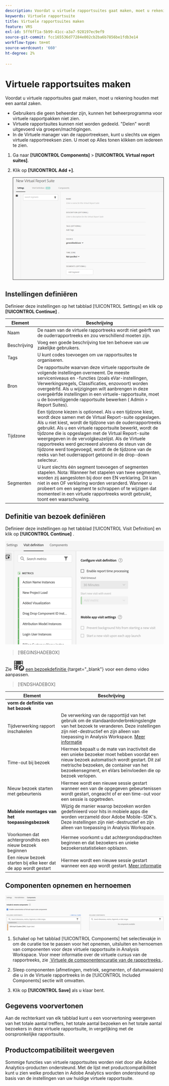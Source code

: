```yaml
---
description: Voordat u virtuele rapportsuites gaat maken, moet u rekening houden met een aantal zaken.
keywords: Virtuele rapportsuite
title: Virtuele rapportsuites maken
feature: VRS
exl-id: 5ff6ff1a-5b99-41cc-a3a7-928197ec9ef9
source-git-commit: fcc165536d77284e002cb2ba6b7856be1fdb3e14
workflow-type: tm+mt
source-wordcount: '660'
ht-degree: 2%

---
```


# Virtuele rapportsuites maken

Voordat u virtuele rapportsuites gaat maken, moet u rekening houden met een aantal zaken.

* Gebruikers die geen beheerder zijn, kunnen het beheerprogramma voor virtuele rapportpakken niet zien.
* Virtuele rapportsuites kunnen niet worden gedeeld. &quot;Delen&quot; wordt uitgevoerd via groepen/machtigingen.
* In de Virtuele manager van de rapportreeksen, kunt u slechts uw eigen virtuele rapportreeksen zien. U moet op Alles tonen klikken om iedereen te zien.

1. Ga naar **[!UICONTROL Components]** > **[!UICONTROL Virtual report suites]**.
1. Klik op **[!UICONTROL Add +]**.

   ![](assets/new_vrs.png)

## Instellingen definiëren

Definieer deze instellingen op het tabblad [!UICONTROL Settings] en klik op **[!UICONTROL Continue]** .

| Element | Beschrijving |
| --- |--- |
| Naam | De naam van de virtuele rapportreeks wordt niet geërft van de ouderrapportreeks en zou verschillend moeten zijn. |
| Beschrijving | Voeg een goede beschrijving toe ten behoeve van uw zakelijke gebruikers. |
| Tags | U kunt codes toevoegen om uw rapportsuites te organiseren. |
| Bron | De rapportsuite waarvan deze virtuele rapportsuite de volgende instellingen overneemt. De meeste serviceniveaus en -functies (zoals eVar-instellingen, Verwerkingsregels, Classificaties, enzovoort) worden overgeërfd. Als u wijzigingen wilt aanbrengen in deze overgeërfde instellingen in een virtuele-rapportsuite, moet u de bovenliggende rapportsuite bewerken ( Admin > Report Suites). |
| Tijdzone | Een tijdzone kiezen is optioneel. Als u een tijdzone kiest, wordt deze samen met de Virtual Report-suite opgeslagen. Als u niet kiest, wordt de tijdzone van de ouderrapportreeks gebruikt.  Als u een virtuele rapportsuite bewerkt, wordt de tijdzone die is opgeslagen met de Virtual Report-suite weergegeven in de vervolgkeuzelijst. Als de Virtuele rapportreeks werd gecreeerd alvorens de steun van de tijdzone werd toegevoegd, wordt de de tijdzone van de reeks van het ouderrapport getoond in de drop-down selecteur. |
| Segmenten | U kunt slechts één segment toevoegen of segmenten stapelen.   Nota: Wanneer het stapelen van twee segmenten, worden zij aangesloten bij door een EN verklaring. Dit kan niet in een OF verklaring worden veranderd. Wanneer u probeert om een segment te schrappen of te wijzigen dat momenteel in een virtuele rapportreeks wordt gebruikt, toont een waarschuwing. |

## Definitie van bezoek definiëren

Definieer deze instellingen op het tabblad [!UICONTROL Visit Definition] en klik op **[!UICONTROL Continue]** .

![](assets/visit-definition.png)


>[!BEGINSHADEBOX]

Zie ![&#x200B; VideoCheckedOut &#x200B;](/help/assets/icons/VideoCheckedOut.svg) [&#x200B; een bezoekdefinitie &#x200B;](https://video.tv.adobe.com/v/3428477?quality=12&learn=on&captions=dut){target="_blank"} voor een demo video aanpassen.

>[!ENDSHADEBOX]

| Element | Beschrijving |
| --- |--- |
| **vorm de definitie van het bezoek** |  |
| Tijdverwerking rapport inschakelen | De verwerking van de rapporttijd van het gebruik om de standaardonderbrekingslengte van het bezoek te veranderen. Deze instellingen zijn niet-destructief en zijn alleen van toepassing in Analysis Workspace. [Meer informatie](/help/components/vrs/vrs-report-time-processing.md) |
| Time-out bij bezoek | Hiermee bepaalt u de mate van inactiviteit die een unieke bezoeker moet hebben voordat een nieuw bezoek automatisch wordt gestart. Dit zal metrische bezoeken, de container van het bezoekensegment, en eVars beïnvloeden die op bezoek verlopen. |
| Nieuw bezoek starten met gebeurtenis | Hiermee wordt een nieuwe sessie gestart wanneer een van de opgegeven gebeurtenissen wordt gestart, ongeacht of er een time-out voor een sessie is opgetreden. |
| **Mobiele montages van het toepassingsbezoek** | Wijzig de manier waarop bezoeken worden gedefinieerd voor hits in mobiele apps die worden verzameld door Adobe Mobile-SDK&#39;s. Deze instellingen zijn niet-destructief en zijn alleen van toepassing in Analysis Workspace. |
| Voorkomen dat achtergrondhits een nieuw bezoek beginnen | Hiermee voorkomt u dat achtergrondopdrachten beginnen en dat bezoekers en unieke bezoekersstatistieken opblazen. |
| Een nieuw bezoek starten bij elke keer dat de app wordt gestart | Hiermee wordt een nieuwe sessie gestart wanneer een app wordt gestart. [Meer informatie](/help/components/vrs/vrs-mobile-visit-processing.md) |

## Componenten opnemen en hernoemen

![](assets/components.png)

1. Schakel op het tabblad [!UICONTROL Components] het selectievakje in om de curatie toe te passen voor het opnemen, uitsluiten en hernoemen van componenten voor deze virtuele rapportsuite in Analysis Workspace.
Voor meer informatie over de virtuele cursus van de rapportreeks, zie [&#x200B; Virtuele de componentencuratie van de rapportreeks &#x200B;](/help/components/vrs/vrs-components.md).

1. Sleep componenten (afmetingen, metriek, segmenten, of datumwaaiers) die u in de Virtuele rapportreeks in de [!UICONTROL Included Components] sectie wilt omvatten.

1. Klik op **[!UICONTROL Save]** als u klaar bent.

## Gegevens voorvertonen

Aan de rechterkant van elk tabblad kunt u een voorvertoning weergeven van het totale aantal treffers, het totale aantal bezoeken en het totale aantal bezoekers in deze virtuele rapportsuite, in vergelijking met de oorspronkelijke rapportsuite.

## Productcompatibiliteit weergeven

Sommige functies van virtuele rapportsuites worden niet door alle Adobe Analytics-producten ondersteund. Met de lijst met productcompatibiliteit kunt u zien welke producten in Adobe Analytics worden ondersteund op basis van de instellingen van uw huidige virtuele rapportsuite.
